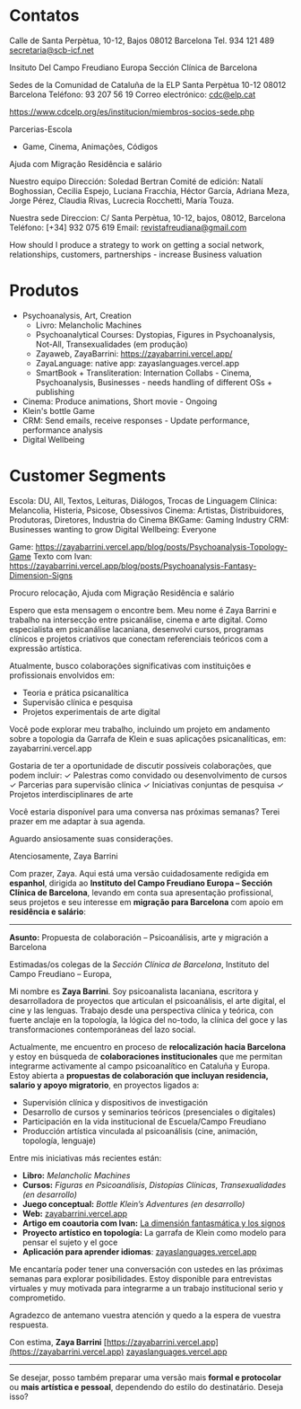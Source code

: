 # Contatos

Calle de Santa Perpètua, 10-12, Bajos
08012 Barcelona
Tel. 934 121 489
secretaria@scb-icf.net

Insituto Del Campo Freudiano Europa
Sección Clínica de Barcelona


Sedes de la Comunidad de Cataluña de la ELP
Santa Perpètua 10-12
08012 Barcelona
Teléfono: 93 207 56 19
Correo electrónico: cdc@elp.cat


https://www.cdcelp.org/es/institucion/miembros-socios-sede.php


Parcerias-Escola
+ Game, Cinema, Animações, Códigos

Ajuda com Migração
Residência e salário


Nuestro equipo
Dirección: Soledad Bertran
Comité de edición: Natalí Boghossian, Cecilia Espejo, Luciana Fracchia, Héctor García, Adriana Meza, Jorge Pérez, Claudia Rivas, Lucrecia Rocchetti, María Touza.

Nuestra sede
Direccion: C/ Santa Perpètua, 10-12, bajos, 08012, Barcelona
Teléfono: [+34] 932 075 619
Email: revistafreudiana@gmail.com

How should I produce a strategy to work on getting a social network, relationships, customers, partnerships - increase Business valuation

# Produtos

- Psychoanalysis, Art, Creation
    - Livro: Melancholic Machines
    - Psychoanalytical Courses: Dystopias, Figures in Psychoanalysis, Not-All, Transexualidades (em produção)
    - Zayaweb, ZayaBarrini: https://zayabarrini.vercel.app/
    - ZayaLanguage: native app: zayaslanguages.vercel.app
    - SmartBook + Transliteration: Internation Collabs - Cinema, Psychoanalysis, Businesses - needs handling of different OSs + publishing
- Cinema: Produce animations, Short movie - Ongoing
- Klein's bottle Game
- CRM: Send emails, receive responses - Update performance, performance analysis
- Digital Wellbeing

# Customer Segments

Escola: DU, All, Textos, Leituras, Diálogos, Trocas de Linguagem 
Clínica: Melancolia, Histeria, Psicose, Obsessivos
Cinema: Artistas, Distribuidores, Produtoras, Diretores, Industria do Cinema
BKGame: Gaming Industry
CRM: Businesses wanting to grow
Digital Wellbeing: Everyone




Game: https://zayabarrini.vercel.app/blog/posts/Psychoanalysis-Topology-Game
Texto com Ivan: https://zayabarrini.vercel.app/blog/posts/Psychoanalysis-Fantasy-Dimension-Signs


Procuro relocação, Ajuda com Migração
Residência e salário

Espero que esta mensagem o encontre bem. Meu nome é Zaya Barrini e trabalho na intersecção entre psicanálise, cinema e arte digital. Como especialista em psicanálise lacaniana, desenvolvi cursos, programas clínicos e projetos criativos que conectam referenciais teóricos com a expressão artística.

Atualmente, busco colaborações significativas com instituições e profissionais envolvidos em:
- Teoria e prática psicanalítica
- Supervisão clínica e pesquisa
- Projetos experimentais de arte digital

Você pode explorar meu trabalho, incluindo um projeto em andamento sobre a topologia da Garrafa de Klein e suas aplicações psicanalíticas, em: zayabarrini.vercel.app

Gostaria de ter a oportunidade de discutir possíveis colaborações, que podem incluir:
✓ Palestras como convidado ou desenvolvimento de cursos
✓ Parcerias para supervisão clínica
✓ Iniciativas conjuntas de pesquisa
✓ Projetos interdisciplinares de arte

Você estaria disponível para uma conversa nas próximas semanas? Terei prazer em me adaptar à sua agenda.

Aguardo ansiosamente suas considerações.

Atenciosamente,
Zaya Barrini


Com prazer, Zaya. Aqui está uma versão cuidadosamente redigida em **espanhol**, dirigida ao **Instituto del Campo Freudiano Europa – Sección Clínica de Barcelona**, levando em conta sua apresentação profissional, seus projetos e seu interesse em **migração para Barcelona** com apoio em **residência e salário**:

---

**Asunto:** Propuesta de colaboración – Psicoanálisis, arte y migración a Barcelona

Estimadas/os colegas de la *Sección Clínica de Barcelona*,
    Instituto del Campo Freudiano – Europa,

Mi nombre es **Zaya Barrini**. Soy psicoanalista lacaniana, escritora y desarrolladora de proyectos que articulan el psicoanálisis, el arte digital, el cine y las lenguas. Trabajo desde una perspectiva clínica y teórica, con fuerte anclaje en la topología, la lógica del no-todo, la clínica del goce y las transformaciones contemporáneas del lazo social.

Actualmente, me encuentro en proceso de **relocalización hacia Barcelona** y estoy en búsqueda de **colaboraciones institucionales** que me permitan integrarme activamente al campo psicoanalítico en Cataluña y Europa.
Estoy abierta a **propuestas de colaboración que incluyan residencia, salario y apoyo migratorio**, en proyectos ligados a:

* Supervisión clínica y dispositivos de investigación
* Desarrollo de cursos y seminarios teóricos (presenciales o digitales)
* Participación en la vida institucional de Escuela/Campo Freudiano
* Producción artística vinculada al psicoanálisis (cine, animación, topología, lenguaje)

Entre mis iniciativas más recientes están:

* **Libro:** *Melancholic Machines*
* **Cursos:** *Figuras en Psicoanálisis*, *Distopías Clínicas*, *Transexualidades (en desarrollo)*
* **Juego conceptual:** *Bottle Klein’s Adventures (en desarrollo)*
* **Web:** [zayabarrini.vercel.app](https://zayabarrini.vercel.app)
* **Artigo em coautoria com Ivan:** [La dimensión fantasmática y los signos](https://zayabarrini.vercel.app/blog/posts/Psychoanalysis-Fantasy-Dimension-Signs)
* **Proyecto artístico en topología:** La garrafa de Klein como modelo para pensar el sujeto y el goce
* **Aplicación para aprender idiomas**: [zayaslanguages.vercel.app](https://zayaslanguages.vercel.app)

Me encantaría poder tener una conversación con ustedes en las próximas semanas para explorar posibilidades. Estoy disponible para entrevistas virtuales y muy motivada para integrarme a un trabajo institucional serio y comprometido.

Agradezco de antemano vuestra atención y quedo a la espera de vuestra respuesta.

Con estima,
**Zaya Barrini**
[https://zayabarrini.vercel.app](https://zayabarrini.vercel.app)
[zayaslanguages.vercel.app](https://zayaslanguages.vercel.app)

---

Se desejar, posso também preparar uma versão mais **formal e protocolar** ou **mais artística e pessoal**, dependendo do estilo do destinatário. Deseja isso?


